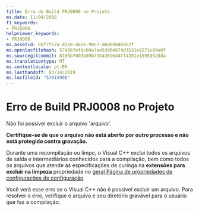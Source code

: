 ```yaml
---
title: Erro de Build PRJ0008 no Projeto
ms.date: 11/04/2016
f1_keywords:
- PRJ0008
helpviewer_keywords:
- PRJ0008
ms.assetid: 6bf7f17a-d2a8-4826-99c7-d600d846952f
ms.openlocfilehash: 5741b7ef8cb9a7ae53d64874d3531e9271c09e0f
ms.sourcegitcommit: 8105b7003b89b73b4359644ff4281e1595352dda
ms.translationtype: MT
ms.contentlocale: pt-BR
ms.lasthandoff: 03/14/2019
ms.locfileid: "57815990"
---
```

# <a name="project-build-error-prj0008"></a>Erro de Build PRJ0008 no Projeto

Não foi possível excluir o arquivo 'arquivo'.

**Certifique-se de que o arquivo não está aberto por outro processo e não está protegido contra gravação.**

Durante uma recompilação ou limpo, o Visual C++ exclui todos os arquivos de saída e intermediários conhecidos para a compilação, bem como todos os arquivos que atende às especificações de curinga na **extensões para excluir na limpeza** propriedade no [geral Página de propriedades de configurações de configuração](../../build/reference/general-property-page-project.md).

Você verá esse erro se o Visual C++ não é possível excluir um arquivo. Para resolver o erro, verifique o arquivo e seu diretório gravável para o usuário que faz a compilação.
